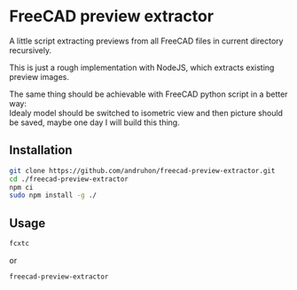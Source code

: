 # FreeCAD preview extractor

A little script extracting previews from all FreeCAD files in current directory recursively.

This is just a rough implementation with NodeJS, which extracts existing preview images.

The same thing should be achievable with FreeCAD python script in a better way:  
Idealy model should be switched to isometric view and then picture should be saved, maybe one day I will build this thing.

## Installation
```bash
git clone https://github.com/andruhon/freecad-preview-extractor.git
cd ./freecad-preview-extractor
npm ci
sudo npm install -g ./
```

## Usage
```bash
fcxtc
```

or 

```bash
freecad-preview-extractor
```
